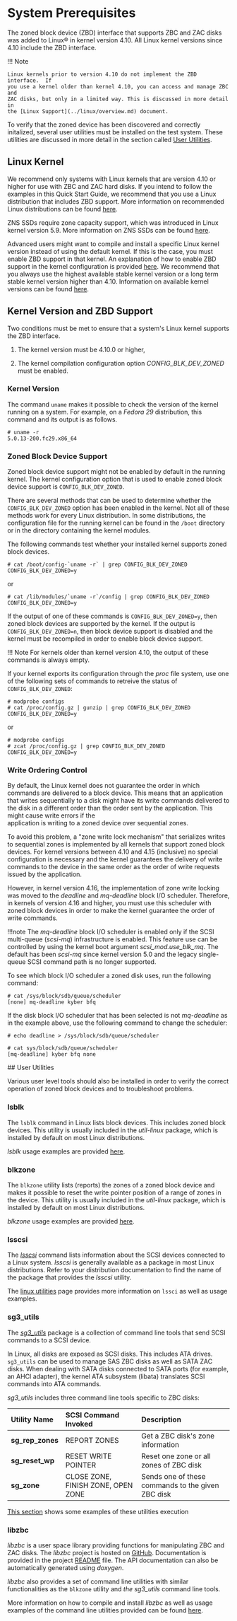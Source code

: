 # System Prerequisites

The zoned block device (ZBD) interface that supports ZBC and ZAC disks was
added to Linux&reg; in kernel version 4.10. All Linux kernel versions since
4.10 include the ZBD interface.

!!! Note

    Linux kernels prior to version 4.10 do not implement the ZBD interface.  If
    you use a kernel older than kernel 4.10, you can access and manage ZBC and
    ZAC disks, but only in a limited way. This is discussed in more detail in
    the [Linux Support](../linux/overview.md) document.

To verify that the zoned device has been discovered and correctly initalized,
several user utilities must be installed on the test system. These utilities are discussed in more detail in the section called [User Utilities](#prerequisites_user_utilities).

## Linux Kernel

We recommend only systems with Linux kernels that are version 4.10 or
higher for use with ZBC and ZAC hard disks. If you intend to follow
the examples in this Quick Start Guide, we recommend that you use a
Linux distribution that includes ZBD support. More information on
recommended Linux distributions can be found
[here](../distributions/linux.md).

ZNS SSDs require zone capacity support, which was introduced in
Linux kernel version 5.9. More information on ZNS SSDs can be found
[here](../introduction/zns.md).

Advanced users might want to compile and install a specific Linux
kernel version instead of using the default kernel. If this is the
case, you must enable ZBD support in that kernel.  An explanation of
how to enable ZBD support in the kernel configuration is provided
[here](../linux/config.md).  We recommend that you always use the
highest available stable kernel version or a long term stable kernel
version higher than 4.10.  Information on available kernel versions
can be found <a href="https://www.kernel.org/"
target="_blank">here</a>.

## Kernel Version and ZBD Support

Two conditions must be met to ensure that a system's Linux kernel supports the
ZBD interface.

1. The kernel version must be 4.10.0 or higher,

2. The kernel compilation configuration option *CONFIG_BLK_DEV_ZONED* must be
   enabled.

### Kernel Version

The command `uname` makes it possible to check the version of the
kernel running on a system. For example, on a *Fedora 29*
distribution, this command and its output is as follows.

    # uname -r
    5.0.13-200.fc29.x86_64

### Zoned Block Device Support

Zoned block device support might not be enabled by default in the
running kernel. The kernel configuration option that is used to enable
zoned block device support is `CONFIG_BLK_DEV_ZONED`.

There are several methods that can be used to determine whether the
`CONFIG_BLK_DEV_ZONED` option has been enabled in the kernel.  Not all
of these methods work for every Linux distribution.  In some
distributions, the configuration file for the running kernel can be
found in the `/boot` directory or in the directory containing the
kernel modules.

The following commands test whether your installed kernel supports
zoned block devices.

```plaintext
# cat /boot/config-`uname -r` | grep CONFIG_BLK_DEV_ZONED
CONFIG_BLK_DEV_ZONED=y
```

or

```plaintext
# cat /lib/modules/`uname -r`/config | grep CONFIG_BLK_DEV_ZONED
CONFIG_BLK_DEV_ZONED=y
```

If the output of one of these commands is `CONFIG_BLK_DEV_ZONED=y`,
then zoned block devices are supported by the kernel. If the output is
`CONFIG_BLK_DEV_ZONED=n`, then block device support is disabled and
the kernel must be recompiled in order to enable block device support.

!!! Note
    For kernels older than kernel version 4.10, the output of these
    commands is always empty.

If your kernel exports its configuration through the *proc* file
system, use one of the following sets of commands to retreive the
status of `CONFIG_BLK_DEV_ZONED`:

```plaintext
# modprobe configs
# cat /proc/config.gz | gunzip | grep CONFIG_BLK_DEV_ZONED
CONFIG_BLK_DEV_ZONED=y
```

or

```plaintext
# modprobe configs
# zcat /proc/config.gz | grep CONFIG_BLK_DEV_ZONED
CONFIG_BLK_DEV_ZONED=y
```

### Write Ordering Control

By default, the Linux kernel does not guarantee the order in which
commands are delivered to a block device. This means that an
application that writes sequentially to a disk might have its write
commands delivered to the disk in a different order than the order
sent by the application. This might cause write errors if the  
application is writing to a zoned device over sequential zones.

To avoid this problem, a "zone write lock mechanism" that serializes
writes to sequential zones is implemented by all kernels that support
zoned block devices. For kernel versions between 4.10 and 4.15
(inclusive) no special configuration is necessary and the kernel
guarantees the delivery of write commands to the device in the same
order as the order of write requests issued by the application.

However, in kernel version 4.16, the implementation of zone write
locking was moved to the *deadline* and *mq-deadline*
block I/O scheduler. Therefore, in kernels of version 4.16 and
higher, you must use this scheduler with zoned block devices in order
to make the kernel guarantee the order of write commands.

!!!note
	The *mq-deadline* block I/O scheduler is enabled only if the
	SCSI multi-queue (*scsi-mq*) infrastructure is enabled. This
	feature use can be controlled by using the kernel boot
	argument *scsi_mod.use_blk_mq*. The default has been
	*scsi-mq* since kernel version 5.0 and the legacy single-queue
	SCSI command path is no longer supported.

To see which block I/O scheduler a zoned disk uses, run the following command: 

```plaintext
# cat /sys/block/sdb/queue/scheduler
[none] mq-deadline kyber bfq
```

If the disk block I/O scheduler that has been selected is not
*mq-deadline* as in the example above, use the following command to
change the scheduler:

```plaintext
# echo deadline > /sys/block/sdb/queue/scheduler

# cat sys/block/sdb/queue/scheduler
[mq-deadline] kyber bfq none
```          

<a name="prerequisites_user_utilities">
## User Utilities
</a>

Various user level tools should also be installed in order to verify the
correct operation of zoned block devices and to troubleshoot problems.

### lsblk

The `lsblk` command in Linux lists block devices. This includes zoned block
devices.  This utility is usually included in the *util-linux*
package, which is installed by default on most Linux distributions.

*lsblk* usage examples are provided [here](../linux/utilities/#lsblk).

### blkzone

The `blkzone` utility lists (reports) the zones of a zoned block device and
makes it possible to reset the write pointer position of a range of zones in
the device. This utility is usually included in the *util-linux* package, which
is installed by default on most Linux distributions.

*blkzone* usage examples are provided [here](../projects/util-linux.md#blkzone).

### lsscsi

The <a href="http://sg.danny.cz/scsi/lsscsi.html" target="_blank">*lsscsi*</a>
command lists information about the SCSI devices connected to a Linux system.
*lsscsi* is generally available as a package in most Linux distributions.
Refer to your distribution documentation to find the name of the package
that provides the *lsscsi* utility.

The [linux utilities](../projects/sg3utils.md#lsscsi) page provides more
information on `lssci` as well as usage examples.

### sg3_utils

The <a href="http://sg.danny.cz/sg/sg3_utils.html"
target="_blank">*sg3_utils*</a> package is a collection of command
line tools that send SCSI commands to a SCSI device.

In Linux, all disks are exposed as SCSI disks. This includes ATA
drives.  `sg3_utils` can be used to manage SAS ZBC disks as well as
SATA ZAC disks. When dealing with SATA disks connected to SATA ports
(for example, an AHCI adapter), the kernel ATA subsystem (libata)
translates SCSI commands into ATA commands.

*sg3_utils* includes three command line tools specific to ZBC disks:

<center>

| Utility Name     | SCSI Command Invoked   | Description                       |
| :--------------- | :--------------------- | :-------------------------------- |
| **sg_rep_zones** | REPORT ZONES           | Get a ZBC disk's zone information |
| **sg_reset_wp**  | RESET WRITE POINTER    | Reset one zone or all zones of ZBC disk |
| **sg_zone**      | CLOSE ZONE, FINISH ZONE, OPEN ZONE | Sends one of these commands to the given ZBC disk |

</center>

[This section](../projects/sg3utils.md#sg3_utils) shows some examples of these
utilities execution

### libzbc

*libzbc* is a user space library providing functions for manipulating ZBC and
ZAC disks.  The *libzbc* project is hosted on
<a href="https://github.com/westerndigitalcorporation/libzbc" target="_blank">
GitHub</a>. Documentation is provided in the project
<a href="https://github.com/westerndigitalcorporation/libzbc/blob/master/README.md"
target="_blank"> README</a> file. The API documentation can also be
automatically generated using *doxygen*.

*libzbc* also provides a set of command line utilities with similar
functionalities as the `blkzone` utility and *the sg3_utils* command line tools.

More information on how to compile and install *libzbc* as well as usage
examples of the command line utilities provided can be found
[here](../projects/libzbc.md).

